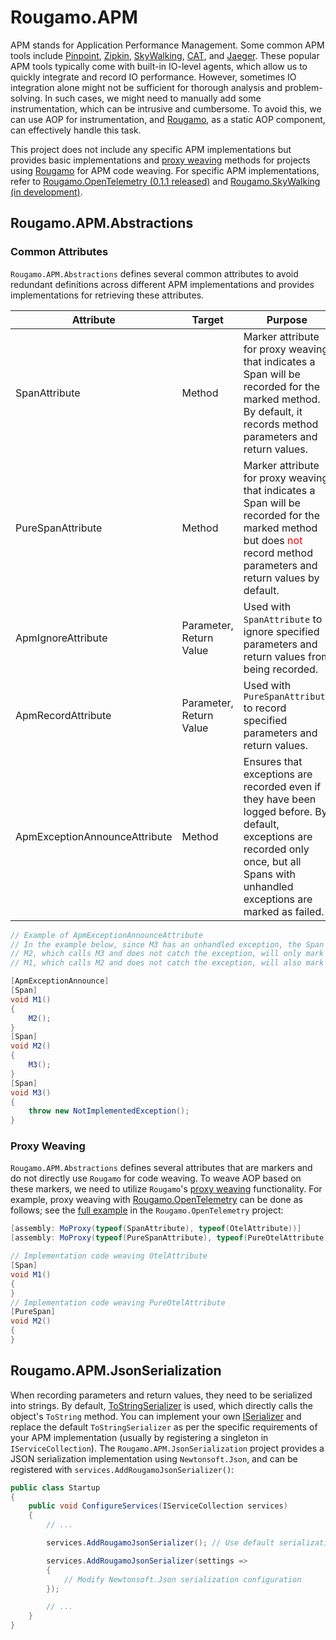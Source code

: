 # Rougamo.APM

APM stands for Application Performance Management. Some common APM tools include [Pinpoint](https://github.com/pinpoint-apm/pinpoint), [Zipkin](https://github.com/openzipkin/zipkin), [SkyWalking](https://github.com/apache/skywalking), [CAT](https://github.com/dianping/cat), and [Jaeger](https://github.com/jaegertracing/jaeger). These popular APM tools typically come with built-in IO-level agents, which allow us to quickly integrate and record IO performance. However, sometimes IO integration alone might not be sufficient for thorough analysis and problem-solving. In such cases, we might need to manually add some instrumentation, which can be intrusive and cumbersome. To avoid this, we can use AOP for instrumentation, and [Rougamo](https://github.com/inversionhourglass/Rougamo), as a static AOP component, can effectively handle this task.

This project does not include any specific APM implementations but provides basic implementations and [proxy weaving](#代理织入) methods for projects using [Rougamo](https://github.com/inversionhourglass/Rougamo) for APM code weaving. For specific APM implementations, refer to [Rougamo.OpenTelemetry (0.1.1 released)](https://github.com/inversionhourglass/Rougamo.OpenTelemetry) and [Rougamo.SkyWalking (in development)](https://github.com/inversionhourglass/Rougamo.Skywalking).

## Rougamo.APM.Abstractions

### Common Attributes

`Rougamo.APM.Abstractions` defines several common attributes to avoid redundant definitions across different APM implementations and provides implementations for retrieving these attributes.

| Attribute                  | Target      | Purpose                                                                                                        |
|----------------------------|-------------|----------------------------------------------------------------------------------------------------------------|
| SpanAttribute              | Method       | Marker attribute for proxy weaving that indicates a Span will be recorded for the marked method. By default, it records method parameters and return values. |
| PureSpanAttribute          | Method       | Marker attribute for proxy weaving that indicates a Span will be recorded for the marked method but does <font color=red>not</font> record method parameters and return values by default. |
| ApmIgnoreAttribute         | Parameter, Return Value | Used with `SpanAttribute` to ignore specified parameters and return values from being recorded.              |
| ApmRecordAttribute         | Parameter, Return Value | Used with `PureSpanAttribute` to record specified parameters and return values.                                  |
| ApmExceptionAnnounceAttribute | Method    | Ensures that exceptions are recorded even if they have been logged before. By default, exceptions are recorded only once, but all Spans with unhandled exceptions are marked as failed. |

```csharp
// Example of ApmExceptionAnnounceAttribute
// In the example below, since M3 has an unhandled exception, the Span on M3 will record the exception and mark its status as failed.
// M2, which calls M3 and does not catch the exception, will only mark its Span as failed without recording the exception because M3 has already recorded it.
// M1, which calls M2 and does not catch the exception, will also mark its Span as failed and will record the exception information due to the addition of ApmExceptionAnnounceAttribute.

[ApmExceptionAnnounce]
[Span]
void M1()
{
    M2();
}
[Span]
void M2()
{
    M3();
}
[Span]
void M3()
{
    throw new NotImplementedException();
}
```

### Proxy Weaving

`Rougamo.APM.Abstractions` defines several attributes that are markers and do not directly use `Rougamo` for code weaving. To weave AOP based on these markers, we need to utilize `Rougamo`'s [proxy weaving](https://github.com/inversionhourglass/Rougamo/blob/master/README.md#attribute%E4%BB%A3%E7%90%86%E7%BB%87%E5%85%A5moproxyattribute) functionality. For example, proxy weaving with [Rougamo.OpenTelemetry](https://github.com/inversionhourglass/Rougamo.OpenTelemetry) can be done as follows; see the [full example](https://github.com/inversionhourglass/Rougamo.OpenTelemetry/blob/master/test/sample/Rougamo.OpenTelemetryJaegerTest.AspNetCore/Utils/RandomUtils.cs) in the `Rougamo.OpenTelemetry` project:

```csharp
[assembly: MoProxy(typeof(SpanAttribute), typeof(OtelAttribute))]
[assembly: MoProxy(typeof(PureSpanAttribute), typeof(PureOtelAttribute))]

// Implementation code weaving OtelAttribute
[Span]
void M1()
{
}
// Implementation code weaving PureOtelAttribute
[PureSpan]
void M2()
{
}
```

## Rougamo.APM.JsonSerialization

When recording parameters and return values, they need to be serialized into strings. By default, [ToStringSerializer](https://github.com/inversionhourglass/Rougamo.APM/blob/master/src/Rougamo.APM.Abstractions/Rougamo/APM/Serialization/ToStringSerializer.cs) is used, which directly calls the object's `ToString` method. You can implement your own [ISerializer](https://github.com/inversionhourglass/Rougamo.APM/blob/master/src/Rougamo.APM.Abstractions/Rougamo/APM/Serialization/ToStringSerializer.cs) and replace the default `ToStringSerializer` as per the specific requirements of your APM implementation (usually by registering a singleton in `IServiceCollection`). The `Rougamo.APM.JsonSerialization` project provides a JSON serialization implementation using `Newtonsoft.Json`, and can be registered with `services.AddRougamoJsonSerializer()`:

```csharp
public class Startup
{
    public void ConfigureServices(IServiceCollection services)
    {
        // ...

        services.AddRougamoJsonSerializer(); // Use default serialization configuration

        services.AddRougamoJsonSerializer(settings =>
        {
            // Modify Newtonsoft.Json serialization configuration
        });

        // ...
    }
}
```